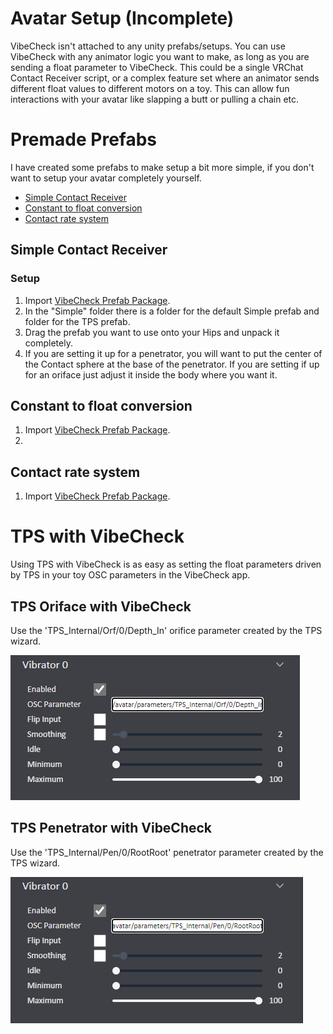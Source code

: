 # Avatar Setup (Incomplete)

VibeCheck isn't attached to any unity prefabs/setups. You can use VibeCheck with any animator logic you want to make, as long as you are sending a float parameter to VibeCheck. This could be a single VRChat Contact Receiver script, or a complex feature set where an animator sends different float values to different motors on a toy. This can allow fun interactions with your avatar like slapping a butt or pulling a chain etc.

# Premade Prefabs

I have created some prefabs to make setup a bit more simple, if you don't want to setup your avatar completely yourself.
- [Simple Contact Receiver]()
- [Constant to float conversion]()
- [Contact rate system]()

## Simple Contact Receiver

### Setup

1. Import [VibeCheck Prefab Package]().
2. In the "Simple" folder there is a folder for the default Simple prefab and folder for the TPS prefab.
3. Drag the prefab you want to use onto your Hips and unpack it completely.
4. If you are setting it up for a penetrator, you will want to put the center of the Contact sphere at the base of the penetrator. If you are setting if up for an oriface just adjust it inside the body where you want it.

## Constant to float conversion
1. Import [VibeCheck Prefab Package]().
2. 

## Contact rate system
1. Import [VibeCheck Prefab Package]().

# TPS with VibeCheck

Using TPS with VibeCheck is as easy as setting the float parameters driven by TPS in your toy OSC parameters in the VibeCheck app.

## TPS **Oriface** with VibeCheck

Use the 'TPS_Internal/Orf/0/Depth_In' orifice parameter created by the TPS wizard.

![TPS Orifice](./docs/VC_TPS_Orifice_Parameter.png)

## TPS **Penetrator** with VibeCheck

Use the 'TPS_Internal/Pen/0/RootRoot' penetrator parameter created by the TPS wizard.

![TPS Penetrator](./docs/VC_TPS_Penetrator_Parameter.png)
